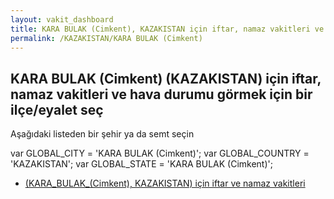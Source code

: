 ```yaml
---
layout: vakit_dashboard
title: KARA BULAK (Cimkent), KAZAKISTAN için iftar, namaz vakitleri ve hava durumu - ilçe/eyalet seç
permalink: /KAZAKISTAN/KARA BULAK (Cimkent)
---
```


## KARA BULAK (Cimkent) (KAZAKISTAN) için iftar, namaz vakitleri ve hava durumu  görmek için bir ilçe/eyalet seç

Aşağıdaki listeden bir şehir ya da semt seçin



  var GLOBAL_CITY = 'KARA BULAK (Cimkent)';
  var GLOBAL_COUNTRY = 'KAZAKISTAN';
  var GLOBAL_STATE = 'KARA BULAK (Cimkent)';
* [ (KARA_BULAK_(Cimkent), KAZAKISTAN) için iftar ve namaz vakitleri](/KAZAKISTAN/KARA_BULAK_(Cimkent)/)
</script>
<script type="text/javascript">